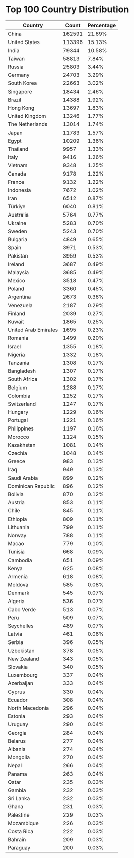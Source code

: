 # Top 100 Country Distribution
| Country | Count | Percentage |
|----|----|----|
| China | 162591 | 21.69% |
| United States | 113396 | 15.13% |
| India | 79344 | 10.58% |
| Taiwan | 58813 | 7.84% |
| Russia | 25803 | 3.44% |
| Germany | 24703 | 3.29% |
| South Korea | 22663 | 3.02% |
| Singapore | 18434 | 2.46% |
| Brazil | 14388 | 1.92% |
| Hong Kong | 13697 | 1.83% |
| United Kingdom | 13246 | 1.77% |
| The Netherlands | 13014 | 1.74% |
| Japan | 11783 | 1.57% |
| Egypt | 10209 | 1.36% |
| Thailand | 9957 | 1.33% |
| Italy | 9416 | 1.26% |
| Vietnam | 9348 | 1.25% |
| Canada | 9178 | 1.22% |
| France | 9132 | 1.22% |
| Indonesia | 7672 | 1.02% |
| Iran | 6512 | 0.87% |
| Türkiye | 6040 | 0.81% |
| Australia | 5764 | 0.77% |
| Ukraine | 5283 | 0.70% |
| Sweden | 5243 | 0.70% |
| Bulgaria | 4849 | 0.65% |
| Spain | 3971 | 0.53% |
| Pakistan | 3959 | 0.53% |
| Ireland | 3687 | 0.49% |
| Malaysia | 3685 | 0.49% |
| Mexico | 3518 | 0.47% |
| Poland | 3360 | 0.45% |
| Argentina | 2673 | 0.36% |
| Venezuela | 2187 | 0.29% |
| Finland | 2039 | 0.27% |
| Kuwait | 1865 | 0.25% |
| United Arab Emirates | 1695 | 0.23% |
| Romania | 1499 | 0.20% |
| Israel | 1355 | 0.18% |
| Nigeria | 1332 | 0.18% |
| Tanzania | 1308 | 0.17% |
| Bangladesh | 1307 | 0.17% |
| South Africa | 1302 | 0.17% |
| Belgium | 1288 | 0.17% |
| Colombia | 1252 | 0.17% |
| Switzerland | 1247 | 0.17% |
| Hungary | 1229 | 0.16% |
| Portugal | 1221 | 0.16% |
| Philippines | 1197 | 0.16% |
| Morocco | 1124 | 0.15% |
| Kazakhstan | 1081 | 0.14% |
| Czechia | 1048 | 0.14% |
| Greece | 983 | 0.13% |
| Iraq | 949 | 0.13% |
| Saudi Arabia | 899 | 0.12% |
| Dominican Republic | 896 | 0.12% |
| Bolivia | 870 | 0.12% |
| Austria | 853 | 0.11% |
| Chile | 845 | 0.11% |
| Ethiopia | 809 | 0.11% |
| Lithuania | 799 | 0.11% |
| Norway | 788 | 0.11% |
| Macao | 779 | 0.10% |
| Tunisia | 668 | 0.09% |
| Cambodia | 651 | 0.09% |
| Kenya | 625 | 0.08% |
| Armenia | 618 | 0.08% |
| Moldova | 585 | 0.08% |
| Denmark | 545 | 0.07% |
| Algeria | 536 | 0.07% |
| Cabo Verde | 513 | 0.07% |
| Peru | 509 | 0.07% |
| Seychelles | 489 | 0.07% |
| Latvia | 461 | 0.06% |
| Serbia | 396 | 0.05% |
| Uzbekistan | 378 | 0.05% |
| New Zealand | 343 | 0.05% |
| Slovakia | 340 | 0.05% |
| Luxembourg | 337 | 0.04% |
| Azerbaijan | 333 | 0.04% |
| Cyprus | 330 | 0.04% |
| Ecuador | 308 | 0.04% |
| North Macedonia | 296 | 0.04% |
| Estonia | 293 | 0.04% |
| Uruguay | 290 | 0.04% |
| Georgia | 284 | 0.04% |
| Belarus | 277 | 0.04% |
| Albania | 274 | 0.04% |
| Mongolia | 270 | 0.04% |
| Nepal | 266 | 0.04% |
| Panama | 263 | 0.04% |
| Qatar | 235 | 0.03% |
| Gambia | 232 | 0.03% |
| Sri Lanka | 232 | 0.03% |
| Ghana | 231 | 0.03% |
| Palestine | 229 | 0.03% |
| Mozambique | 226 | 0.03% |
| Costa Rica | 222 | 0.03% |
| Bahrain | 209 | 0.03% |
| Paraguay | 200 | 0.03% |
